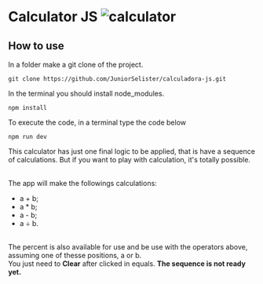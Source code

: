 # Calculator JS ![calculator](https://images.unsplash.com/photo-1587145820266-a5951ee6f620?ixlib=rb-4.0.3&ixid=MnwxMjA3fDB8MHxwaG90by1wYWdlfHx8fGVufDB8fHx8&auto=format&fit=crop&w=80&q=80)

## How to use

In a folder make a git clone of the project.
```
git clone https://github.com/JuniorSelister/calculadora-js.git
```
In the terminal you should install node_modules.

```
npm install
```
To execute the code, in a terminal type the code below
```
npm run dev
```

This calculator has just one final logic to be applied, that is have a sequence of calculations. But if you want to play with calculation, it's totally possible.

<br />
The app will make the followings calculations:

* a + b;
* a * b;
* a - b;
* a ÷ b.

<br />
The percent is also available for use and be use with the operators above, assuming one of thesse positions, a or b.

<br />
You just need to <strong>Clear</strong> after clicked in equals. <strong>The sequence is not ready yet.</strong>